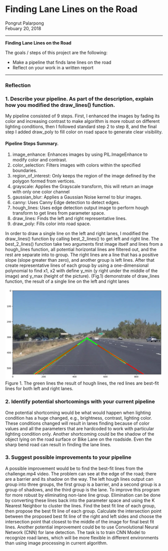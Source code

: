 # **Finding Lane Lines on the Road** 

Pongrut Palarpong  
Febuary 20, 2018

---

**Finding Lane Lines on the Road**

The goals / steps of this project are the following:
* Make a pipeline that finds lane lines on the road
* Reflect on your work in a written report


[//]: # (Image References)

[image1]: ./examples/grayscale.jpg "Grayscale"

---

### Reflection

### 1. Describe your pipeline. As part of the description, explain how you modified the draw_lines() function.

My pipeline consisted of 9 steps. First, I enhanced the images by fading its color and increasing contrast to make algorithm is more robust on different lighting conditions, then I followed standard step 2 to step 8, and the final step I added draw_poly to fill color on road space to generate clear visibility.

#### Pipeline Steps Summary.
1. image_enhance: Enhances images by using PIL.ImageEnhance to modify color and contrast.
2. color_selection: Filters images with colors within the specified boundaries.
3. region_of_interest: Only keeps the region of the image defined by the polygon formed from vertices.
4. grayscale: Applies the Grayscale transform, this will return an image with only one color channel
5. gaussian_blur: Applies a Gaussian Noise kernel to blur images.
6. canny: Uses Canny Edge detection to detect edges.
7. hough_lines: Uses edge detection output image to perform hough transform to get lines from parameter space.
8. draw_lines: Finds the left and right representative lines.
9. draw_poly: Fills color into road space.

In order to draw a single line on the left and right lanes, I modified the draw_lines() function by calling best_2_lines() to get left and right line. The best_2_lines() function take two arguments first image itself and lines from a hough_lines function, all potential horizontal lines are filtered out, and the rest are separate into to group. The right lines are a line that has a positive slope (slope greater than zero), and another group is left lines. After that create representative lines of each group by using a one-dimensional polynomial to find x1, x2 with define y_min (y right under the middle of the image) and y_max (height of the picture). (Fig.1) demonstrate of draw_lines function, the result of a single line on the left and right lanes

![proposed best fit lines](best_fit_lines_demo.jpg)
Figure 1. The green lines the result of hough lines, the red lines are best-fit lines for both left and right lanes.


### 2. Identify potential shortcomings with your current pipeline

One potential shortcoming would be what would happen when lighting condition has a huge changed, e.g., brightness, contrast, lighting color. These conditions changed will result in lanes finding because of color values and all the parameters that are hardcoded to work with particular lighting condition only. Another shortcoming could be the shadow of the object lying on the road surface or Bike Lane on the roadside. Even the sharp bend road can result in finding the lane lines.



### 3. Suggest possible improvements to your pipeline

A possible improvement would be to find the best-fit lines from the challenge.mp4 video. The problem can see at the edge of the road; there are a barrier and its shadow on the way. The left hough lines output can group into three groups, the first group is a barrier, and a second group is a group of shadows, and the third group is the lane. To improve this program for more robust by eliminating non-lane line group. Elimination can be done by converting these lines back into the parameter space and using the K Nearest Neighbor to cluster the lines. Find the best fit line of each group, then propose the best fit line of each group. Calculate the intersection point between the proposed best fit line of the right and left sides and choose the intersection point that closest to the middle of the image for final best fit lines. Another potential improvement could be to use Convolutional Neural Network (CNN) for lane detection. The task is to train CNN Model to recognize road lanes, which will be more flexible in different environments than using image processing in current algorithm.
